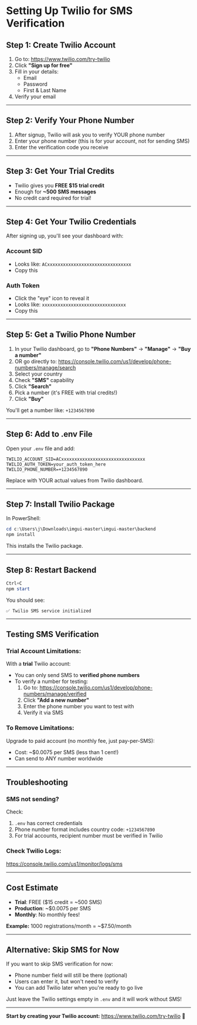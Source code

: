 # Setting Up Twilio for SMS Verification

## Step 1: Create Twilio Account

1. Go to: https://www.twilio.com/try-twilio
2. Click **"Sign up for free"**
3. Fill in your details:
   - Email
   - Password
   - First & Last Name
4. Verify your email

---

## Step 2: Verify Your Phone Number

1. After signup, Twilio will ask you to verify YOUR phone number
2. Enter your phone number (this is for your account, not for sending SMS)
3. Enter the verification code you receive

---

## Step 3: Get Your Trial Credits

- Twilio gives you **FREE $15 trial credit**
- Enough for **~500 SMS messages**
- No credit card required for trial!

---

## Step 4: Get Your Twilio Credentials

After signing up, you'll see your dashboard with:

### **Account SID**
- Looks like: `ACxxxxxxxxxxxxxxxxxxxxxxxxxxxxxxxx`
- Copy this

### **Auth Token**
- Click the "eye" icon to reveal it
- Looks like: `xxxxxxxxxxxxxxxxxxxxxxxxxxxxxxxx`
- Copy this

---

## Step 5: Get a Twilio Phone Number

1. In your Twilio dashboard, go to **"Phone Numbers"** → **"Manage"** → **"Buy a number"**
2. OR go directly to: https://console.twilio.com/us1/develop/phone-numbers/manage/search
3. Select your country
4. Check **"SMS"** capability
5. Click **"Search"**
6. Pick a number (it's FREE with trial credits!)
7. Click **"Buy"**

You'll get a number like: `+1234567890`

---

## Step 6: Add to .env File

Open your `.env` file and add:

```env
TWILIO_ACCOUNT_SID=ACxxxxxxxxxxxxxxxxxxxxxxxxxxxxxxxx
TWILIO_AUTH_TOKEN=your_auth_token_here
TWILIO_PHONE_NUMBER=+1234567890
```

Replace with YOUR actual values from Twilio dashboard.

---

## Step 7: Install Twilio Package

In PowerShell:

```powershell
cd c:\Users\j\Downloads\imgui-master\imgui-master\backend
npm install
```

This installs the Twilio package.

---

## Step 8: Restart Backend

```powershell
Ctrl+C
npm start
```

You should see:
```
✅ Twilio SMS service initialized
```

---

## Testing SMS Verification

### **Trial Account Limitations:**

With a **trial** Twilio account:
- You can only send SMS to **verified phone numbers**
- To verify a number for testing:
  1. Go to: https://console.twilio.com/us1/develop/phone-numbers/manage/verified
  2. Click **"Add a new number"**
  3. Enter the phone number you want to test with
  4. Verify it via SMS

### **To Remove Limitations:**

Upgrade to paid account (no monthly fee, just pay-per-SMS):
- Cost: ~$0.0075 per SMS (less than 1 cent!)
- Can send to ANY number worldwide

---

## Troubleshooting

### SMS not sending?

Check:
1. `.env` has correct credentials
2. Phone number format includes country code: `+1234567890`
3. For trial accounts, recipient number must be verified in Twilio

### Check Twilio Logs:

https://console.twilio.com/us1/monitor/logs/sms

---

## Cost Estimate

- **Trial**: FREE ($15 credit = ~500 SMS)
- **Production**: ~$0.0075 per SMS
- **Monthly**: No monthly fees!

**Example:** 1000 registrations/month = ~$7.50/month

---

## Alternative: Skip SMS for Now

If you want to skip SMS verification for now:

- Phone number field will still be there (optional)
- Users can enter it, but won't need to verify
- You can add Twilio later when you're ready to go live

Just leave the Twilio settings empty in `.env` and it will work without SMS!

---

**Start by creating your Twilio account:** https://www.twilio.com/try-twilio 📱



